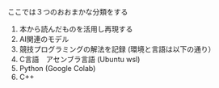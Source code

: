 ここでは３つのおおまかな分類をする
1. 本から読んだものを活用し再現する
2.  AI関連のモデル
3. 競技プログラミングの解法を記録
(環境と言語は以下の通り）
1. C言語　アセンブラ言語 (Ubuntu wsl)
2. Python (Google Colab)
3. C++
